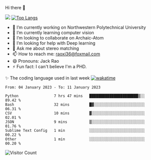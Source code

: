 Hi there 👋

![](https://github-readme-stats.vercel.app/api?username=Raohaocheng)
[![Top Langs](https://github-readme-stats.vercel.app/api/top-langs/?username=Raohaocheng&layout=compact)](https://github.com/anuraghazra/github-readme-stats)

- 🔭 I’m currently working on Northwestern Polytechnical University
- 🌱 I’m currently learning computer vision
- 👯 I’m looking to collaborate on Archaic-Atom
- 🤔 I’m looking for help with Deep learning
- 💬 Ask me about stereo matching
- 📫 How to reach me: raoxi36@foxmail.com
- 😄 Pronouns: Jack Rao
- ⚡ Fun fact: I can't believe I'm a PHD.

✨ The coding language used in last week [![wakatime](https://wakatime.com/badge/user/51ec5ec7-4742-4243-9eea-732ade32c0b7.svg)](https://wakatime.com/@51ec5ec7-4742-4243-9eea-732ade32c0b7)
<!--START_SECTION:waka-->

```text
From: 04 January 2023 - To: 11 January 2023

Python                7 hrs 47 mins   ██████████████████████▒░░   89.42 %
Bash                  32 mins         █▓░░░░░░░░░░░░░░░░░░░░░░░   06.31 %
CSV                   10 mins         ▓░░░░░░░░░░░░░░░░░░░░░░░░   02.01 %
JSON                  9 mins          ▒░░░░░░░░░░░░░░░░░░░░░░░░   01.76 %
Sublime Text Config   1 min           ░░░░░░░░░░░░░░░░░░░░░░░░░   00.22 %
Other                 1 min           ░░░░░░░░░░░░░░░░░░░░░░░░░   00.20 %
```

<!--END_SECTION:waka-->

![Visitor Count](https://profile-counter.glitch.me/Raohaocheng/count.svg)
